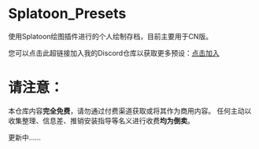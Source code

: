 # Splatoon_Presets
使用Splatoon绘图插件进行的个人绘制存档，目前主要用于CN版。

您可以点击此超链接加入我的Discord仓库以获取更多预设：[点击加入](https://discord.gg/WSkT43PUsj)

# 请注意：
本仓库内容**完全免费**，请勿通过付费渠道获取或将其作为商用内容。
任何主动以收集整理、信息差、推销安装指导等名义进行收费**均为倒卖**。

更新中……
